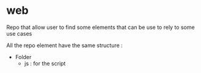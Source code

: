# web
Repo that allow user to find some elements that can be use to rely to some use cases

All the repo element have the same structure :

 * Folder
   - js : for the script

